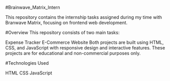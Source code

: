 #Brainwave_Matrix_Intern

This repository contains the internship tasks assigned during my time with Branwave Matrix, focusing on frontend web development.

#Overview
This repository consists of two main tasks:

Expense Tracker
E-Commerce Website
Both projects are built using HTML, CSS, and JavaScript with responsive design and interactive features. These projects are for educational and non-commercial purposes only.

#Technologies Used

HTML
CSS
JavaScript
